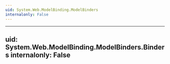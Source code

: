 ```yaml
---
uid: System.Web.ModelBinding.ModelBinders
internalonly: False
---
```


---
uid: System.Web.ModelBinding.ModelBinders.Binders
internalonly: False
---
